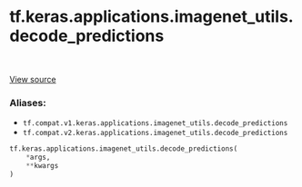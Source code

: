 <div itemscope itemtype="http://developers.google.com/ReferenceObject">
<meta itemprop="name" content="tf.keras.applications.imagenet_utils.decode_predictions" />
<meta itemprop="path" content="Stable" />
</div>

# tf.keras.applications.imagenet_utils.decode_predictions

<!-- Insert buttons -->

<table class="tfo-notebook-buttons tfo-api" align="left">
</table>

<a target="_blank" href="/code/stable/tensorflow/python/keras/applications/__init__.py">View source</a>



<!-- Start diff -->


### Aliases:

* `tf.compat.v1.keras.applications.imagenet_utils.decode_predictions`
* `tf.compat.v2.keras.applications.imagenet_utils.decode_predictions`


``` python
tf.keras.applications.imagenet_utils.decode_predictions(
    *args,
    **kwargs
)
```



<!-- Placeholder for "Used in" -->
